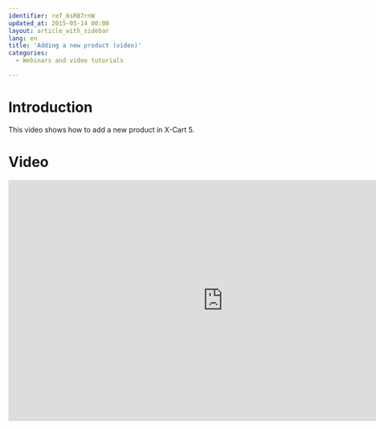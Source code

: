 ```yaml
---
identifier: ref_6sRB7rnW
updated_at: 2015-05-14 00:00
layout: article_with_sidebar
lang: en
title: 'Adding a new product (video)'
categories:
  - Webinars and video tutorials

---
```



# Introduction

This video shows how to add a new product in X-Cart 5.

# Video

<iframe class="youtube-player" type="text/html" style="width: 853px; height: 480px" src="https://www.youtube.com/embed/HKtI-iXFfr8" frameborder="0"></iframe>
